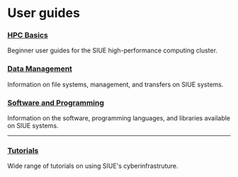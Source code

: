 # User guides <!-- {docsify-ignore-all} -->

### [HPC Basics](user_guides/hpc-basics.md)
Beginner user guides for the SIUE high-performance computing cluster.

### [Data Management](user_guides/data-management.md)
Information on file systems, management, and transfers on SIUE systems.

### [Software and Programming](user_guides/software-and-programming.md)
Information on the software, programming languages, and libraries available on SIUE systems.

***
### [Tutorials](user_guides/tutorials.md)
Wide range of tutorials on using SIUE's cyberinfrastruture.
